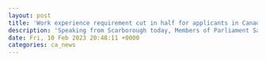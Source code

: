 ```yaml
---
layout: post
title: 'Work experience requirement cut in half for applicants in Canada’s caregiver pilot programs'
description: 'Speaking from Scarborough today, Members of Parliament Salma Zahid and Rechie Valdez announced that the amount of work experience in Canada required for a caregiver to qualify for permanent residence is being reduced from 24 to 12 months. The change will take effect as of April 30, 2023, and is retrospective for caregivers who have […]'
date: Fri, 10 Feb 2023 20:48:11 +0000
categories: ca_news
---
```


